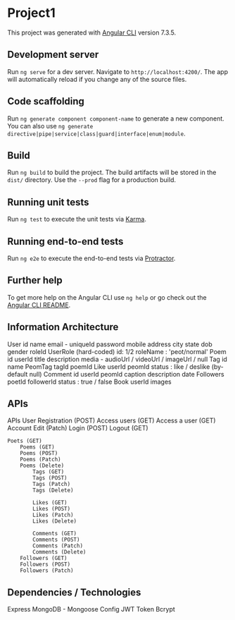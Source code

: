 # Project1

This project was generated with [Angular CLI](https://github.com/angular/angular-cli) version 7.3.5.

## Development server

Run `ng serve` for a dev server. Navigate to `http://localhost:4200/`. The app will automatically reload if you change any of the source files.

## Code scaffolding

Run `ng generate component component-name` to generate a new component. You can also use `ng generate directive|pipe|service|class|guard|interface|enum|module`.

## Build

Run `ng build` to build the project. The build artifacts will be stored in the `dist/` directory. Use the `--prod` flag for a production build.

## Running unit tests

Run `ng test` to execute the unit tests via [Karma](https://karma-runner.github.io).

## Running end-to-end tests

Run `ng e2e` to execute the end-to-end tests via [Protractor](http://www.protractortest.org/).

## Further help

To get more help on the Angular CLI use `ng help` or go check out the [Angular CLI README](https://github.com/angular/angular-cli/blob/master/README.md).



## Information Architecture
User
    id
    name
    email - uniqueId
    password
    mobile
    address
        city
        state
    dob
    gender
    roleId
UserRole (hard-coded)
    id: 1/2
    roleName : 'peot/normal'
Poem
    id
    userId
    title
    description
    media - audioUrl / videoUrl / imageUrl / null
Tag
    id
    name
PeomTag
    tagId
    poemId
Like
    userId
    peomId
    status : like / deslike (by-default null)
Comment
    id
    userId
    peomId
    caption
    description
    date
Followers
    poetId
    followerId
    status : true / false
Book
    userId
    images


## APIs
APIs
    User Registration (POST)
    Access users (GET)
    Access a user (GET)
    Account Edit (Patch)
    Login (POST)
    Logout (GET)

    Poets (GET)
        Poems (GET)
        Poems (POST)
        Poems (Patch)
        Poems (Delete)
            Tags (GET)
            Tags (POST)
            Tags (Patch)
            Tags (Delete)

            Likes (GET)
            Likes (POST)
            Likes (Patch)
            Likes (Delete)

            Comments (GET)
            Comments (POST)
            Comments (Patch)
            Comments (Delete)
        Followers (GET)
        Followers (POST)
        Followers (Patch)

## Dependencies / Technologies
Express
MongoDB - Mongoose
Config
JWT Token
Bcrypt